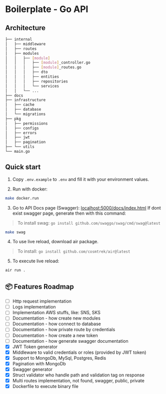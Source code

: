 # Boilerplate - Go API

## Architecture

```bash
├── internal
│   ├── middleware
│   ├── routes
│   ├── modules
│   │   ├── [module]
│   │   │   ├── [module]_controller.go
│   │   │   ├── [module]_routes.go
│   │   │   ├── dto
│   │   │   ├── entities
│   │   │   ├── repositories
│   │   │   └── services
│   │   └── ...
├── docs
├── infrastructure
│   ├── cache
│   ├── database
│   └── migrations
├── pkg
│   ├── permissions
│   ├── configs
│   ├── errors
│   ├── jwt
│   ├── pagination
├── └── utils
└── main.go
```

## Quick start

1. Copy `.env.example` to `.env` and fill it with your environment values.

2. Run with docker:

```bash
make docker.run
```

3. Go to API Docs page (Swagger): [localhost:5000/docs/index.html](http://localhost:5000/docs/index.html)
   If dont exist swagger page, generate then with this command:

> To install swag: `go install github.com/swaggo/swag/cmd/swag@latest`

```bash
make swag
```

4. To use live reload, download air package.

> To install: `go install github.com/cosmtrek/air@latest`

5. To execute live reload:

```bash
air run .
```

## 📦 Features Roadmap

- [ ] Http request implementation
- [ ] Logs implementation
- [ ] Implementation AWS stuffs, like: SNS, SKS
- [ ] Documentation - how create new modules
- [ ] Documentation - how connect to database
- [ ] Documentation - how private route by credentials
- [ ] Documentation - how create a new token
- [ ] Documentation - how generate swagger documentation
- [x] JWT Token generator
- [x] Middleware to valid credentials or roles (provided by JWT token)
- [x] Support to MongoDb, MySql, Postgres, Redis
- [x] Pagination with MongoDb
- [x] Swagger generator
- [x] Struct validator who handle path and validation tag on response
- [x] Multi routes implementation, not found, swagger, public, private
- [x] Dockerfile to execute binary file
